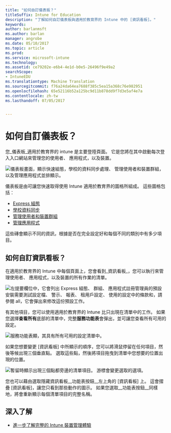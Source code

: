 ```yaml
---
title: "如何自訂儀表板？"
titleSuffix: Intune for Education
description: "了解如何自訂儀表板與適用於教育界的 Intune 中的 [資訊看板]。"
keywords: 
author: barlanmsft
ms.author: barlan
manager: angrobe
ms.date: 05/10/2017
ms.topic: article
ms.prod: 
ms.service: microsoft-intune
ms.technology: 
ms.assetid: ce79202e-e6b4-4e1d-b0e5-26496f9e49a2
searchScope:
- IntuneEDU
ms.translationtype: Machine Translation
ms.sourcegitcommit: f76a24da64ea7688f385c5ea15a368c76e982951
ms.openlocfilehash: 65e52116b52a125bc9d11b878dd9f7d3e5af4e7a
ms.contentlocale: zh-tw
ms.lasthandoff: 07/05/2017


---
```


# <a name="how-do-i-customize-my-dashboard"></a>如何自訂儀表板？

您_儀表板_適用於教育界的 intune 是主要登陸頁面。 它是您將在其中啟動每次登入入口網站來管理您的使用者、 應用程式，以及裝置。

  ![儀表板畫面，顯示快速組態，學校的資料同步處理、 管理使用者和裝置群組，以及管理應用程式並排顯示。](./media/dashboard-001-landing-page.png)

儀表板是由可讓您快速取得使用 Intune 適用於教育界的圖格所組成。 這些圖格包括：

- [Express 組態](what-is-express-configuration.md)
- [學校資料同步](what-is-school-data-sync.md)
- [管理使用者和裝置群組](what-are-groups.md)
- [管理應用程式](how-to-add-apps.md)

這些磚會顯示不同的資訊，根據是否在完全設定好和每個不同的類別中有多少項目。

## <a name="how-do-i-customize-the-sidebar"></a>如何自訂資訊看板？

在適用於教育界的 Intune 中每個頁面上，您會看到_資訊看板_，您可以執行來管理使用者、 應用程式，以及裝置的所有作業的清單。

  ![左提要欄位中，它會列出 Express 組態、 群組、 應用程式註冊管理員的預設安裝需要測試設定檔、 警示、 報表、 租用戶設定、 使用的設定中的條款和，請參閱 all，它會彈出來修改這份預設工作。](./media/dashboard-002-left-sidebar-list.png)

有其他項目，您可以使用適用於教育界的 Intune 比只出現在清單中的工作。 如果您選擇**查看所有**底部的清單中，完整**服務功能表**會彈出，並可讓您查看所有可用的設定。

  ![服務功能表顯，其具有所有可用的設定清單中。](./media/dashboard-003-change-sidebar-popout.png)

如果您想要變更 [資訊看板] 中所顯示的順序，您可以將滑鼠停留在任何項目，然後等候出現三個垂直點。 選取這些點，然後將項目拖曳到清單中您想要的位置出現的位置。

  ![暫留時顯示出現三個點都旁邊的清單項目。 游標會變更選取的選項。](./media/dashboard-004-editing-sidebar.png)

您也可以藉由選取隱藏資訊看板__功能表按鈕__左上角的 [資訊看板] 上。 這會摺疊 [資訊看板]，讓您只看到那些動作的圖示。 如果您選取__功能表按鈕__同樣地，將會重新顯示每個清單項目的完整名稱。  

## <a name="find-out-more"></a>深入了解

- [進一步了解完整的 Intune 裝置管理體驗](https://docs.microsoft.com/intune/understand-explore/introduction-to-microsoft-intune)

